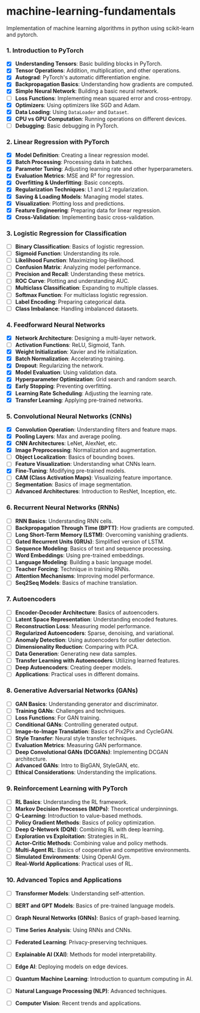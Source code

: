 # machine-learning-fundamentals
Implementation of machine learning algorithms in python using scikit-learn and pytorch. 

### 1. Introduction to PyTorch 
   - [x] **Understanding Tensors**: Basic building blocks in PyTorch.
   - [x] **Tensor Operations**: Addition, multiplication, and other operations.
   - [x] **Autograd**: PyTorch's automatic differentiation engine.
   - [x] **Backpropagation Basics**: Understanding how gradients are computed.
   - [x] **Simple Neural Network**: Building a basic neural network.
   - [ ] **Loss Functions**: Implementing mean squared error and cross-entropy.
   - [x] **Optimizers**: Using optimizers like SGD and Adam.
   - [x] **Data Loading**: Using `DataLoader` and `Dataset`.
   - [x] **CPU vs GPU Computation**: Running operations on different devices.
   - [ ] **Debugging**: Basic debugging in PyTorch.

### 2. Linear Regression with PyTorch
   - [x] **Model Definition**: Creating a linear regression model.
   - [x] **Batch Processing**: Processing data in batches.
   - [x] **Parameter Tuning**: Adjusting learning rate and other hyperparameters.
   - [x] **Evaluation Metrics**: MSE and R² for regression.
   - [x] **Overfitting & Underfitting**: Basic concepts.
   - [x] **Regularization Techniques**: L1 and L2 regularization.
   - [x] **Saving & Loading Models**: Managing model states.
   - [x] **Visualization**: Plotting loss and predictions.
   - [x] **Feature Engineering**: Preparing data for linear regression.
   - [x] **Cross-Validation**: Implementing basic cross-validation.

### 3. Logistic Regression for Classification
   - [ ] **Binary Classification**: Basics of logistic regression.
   - [ ] **Sigmoid Function**: Understanding its role.
   - [ ] **Likelihood Function**: Maximizing log-likelihood.
   - [ ] **Confusion Matrix**: Analyzing model performance.
   - [ ] **Precision and Recall**: Understanding these metrics.
   - [ ] **ROC Curve**: Plotting and understanding AUC.
   - [ ] **Multiclass Classification**: Expanding to multiple classes.
   - [ ] **Softmax Function**: For multiclass logistic regression.
   - [ ] **Label Encoding**: Preparing categorical data.
   - [ ] **Class Imbalance**: Handling imbalanced datasets.

### 4. Feedforward Neural Networks
   - [x] **Network Architecture**: Designing a multi-layer network.
   - [ ] **Activation Functions**: ReLU, Sigmoid, Tanh.
   - [x] **Weight Initialization**: Xavier and He initialization.
   - [x] **Batch Normalization**: Accelerating training.
   - [x] **Dropout**: Regularizing the network.
   - [x] **Model Evaluation**: Using validation data.
   - [x] **Hyperparameter Optimization**: Grid search and random search.
   - [x] **Early Stopping**: Preventing overfitting.
   - [x] **Learning Rate Scheduling**: Adjusting the learning rate.
   - [x] **Transfer Learning**: Applying pre-trained networks.

### 5. Convolutional Neural Networks (CNNs)
   - [x] **Convolution Operation**: Understanding filters and feature maps.
   - [x] **Pooling Layers**: Max and average pooling.
   - [x] **CNN Architectures**: LeNet, AlexNet, etc.
   - [x] **Image Preprocessing**: Normalization and augmentation.
   - [ ] **Object Localization**: Basics of bounding boxes.
   - [ ] **Feature Visualization**: Understanding what CNNs learn.
   - [x] **Fine-Tuning**: Modifying pre-trained models.
   - [ ] **CAM (Class Activation Maps)**: Visualizing feature importance.
   - [ ] **Segmentation**: Basics of image segmentation.
   - [ ] **Advanced Architectures**: Introduction to ResNet, Inception, etc.

### 6. Recurrent Neural Networks (RNNs)
   - [ ] **RNN Basics**: Understanding RNN cells.
   - [ ] **Backpropagation Through Time (BPTT)**: How gradients are computed.
   - [ ] **Long Short-Term Memory (LSTM)**: Overcoming vanishing gradients.
   - [ ] **Gated Recurrent Units (GRUs)**: Simplified version of LSTM.
   - [ ] **Sequence Modeling**: Basics of text and sequence processing.
   - [ ] **Word Embeddings**: Using pre-trained embeddings.
   - [ ] **Language Modeling**: Building a basic language model.
   - [ ] **Teacher Forcing**: Technique in training RNNs.
   - [ ] **Attention Mechanisms**: Improving model performance.
   - [ ] **Seq2Seq Models**: Basics of machine translation.

### 7. Autoencoders
   - [ ] **Encoder-Decoder Architecture**: Basics of autoencoders.
   - [ ] **Latent Space Representation**: Understanding encoded features.
   - [ ] **Reconstruction Loss**: Measuring model performance.
   - [ ] **Regularized Autoencoders**: Sparse, denoising, and variational.
   - [ ] **Anomaly Detection**: Using autoencoders for outlier detection.
   - [ ] **Dimensionality Reduction**: Comparing with PCA.
   - [ ] **Data Generation**: Generating new data samples.
   - [ ] **Transfer Learning with Autoencoders**: Utilizing learned features.
   - [ ] **Deep Autoencoders**: Creating deeper models.
   - [ ] **Applications**: Practical uses in different domains.

### 8. Generative Adversarial Networks (GANs)
   - [ ] **GAN Basics**: Understanding generator and discriminator.
   - [ ] **Training GANs**: Challenges and techniques.
   - [ ] **Loss Functions**: For GAN training.
   - [ ] **Conditional GANs**: Controlling generated output.
   - [ ] **Image-to-Image Translation**: Basics of Pix2Pix and CycleGAN.
   - [ ] **Style Transfer**: Neural style transfer techniques.
   - [ ] **Evaluation Metrics**: Measuring GAN performance.
   - [ ] **Deep Convolutional GANs (DCGANs)**: Implementing DCGAN architecture.
   - [ ] **Advanced GANs**: Intro to BigGAN, StyleGAN, etc.
   - [ ] **Ethical Considerations**: Understanding the implications.

### 9. Reinforcement Learning with PyTorch
   - [ ] **RL Basics**: Understanding the RL framework.
   - [ ] **Markov Decision Processes (MDPs)**: Theoretical underpinnings.
   - [ ] **Q-Learning**: Introduction to value-based methods.
   - [ ] **Policy Gradient Methods**: Basics of policy optimization.
   - [ ] **Deep Q-Network (DQN)**: Combining RL with deep learning.
   - [ ] **Exploration vs Exploitation**: Strategies in RL.
   - [ ] **Actor-Critic Methods**: Combining value and policy methods.
   - [ ] **Multi-Agent RL**: Basics of cooperative and competitive environments.
   - [ ] **Simulated Environments**: Using OpenAI Gym.
   - [ ] **Real-World Applications**: Practical uses of RL.

### 10. Advanced Topics and Applications
   - [ ] **Transformer Models**: Understanding self-attention.
   - [ ] **BERT and GPT Models**: Basics of pre-trained language models.
   - [ ] **Graph Neural Networks (GNNs)**: Basics of graph-based learning.
   - [ ] **Time Series Analysis**: Using RNNs and CNNs.
   - [ ] **Federated Learning**: Privacy-preserving techniques.
   - [ ] **Explainable AI (XAI)**: Methods for model interpretability.
   - [ ] **Edge AI**: Deploying models on edge devices.
   - [ ] **Quantum Machine Learning**: Introduction to quantum computing in AI.
   - [ ] **Natural Language Processing (NLP)**: Advanced techniques.
   - [ ] **Computer Vision**: Recent trends and applications.

